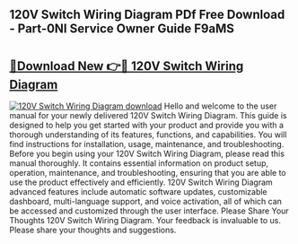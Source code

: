 ## 120V Switch Wiring Diagram PDf Free Download - Part-0NI Service Owner Guide F9aMS

# <h2><a href="http://dfqzs6.blite.top/?on=120V+Switch+Wiring+Diagram">🔗Download New 👉🔴 120V Switch Wiring Diagram</a></h2>

[![120V Switch Wiring Diagram download](https://i.imgur.com/lujVjoI.png)](http://dfqzs6.blite.top/?on=120V+Switch+Wiring+Diagram)
Hello and welcome to the user manual for your newly delivered 120V Switch Wiring Diagram. This guide is designed to help you get started with your product and provide you with a thorough understanding of its features, functions, and capabilities. You will find instructions for installation, usage, maintenance, and troubleshooting. Before you begin using your 120V Switch Wiring Diagram, please read this manual thoroughly. It contains essential information on product setup, operation, maintenance, and troubleshooting, ensuring that you are able to use the product effectively and efficiently. 120V Switch Wiring Diagram advanced features include automatic software updates, customizable dashboard, multi-language support, and voice activation, all of which can be accessed and customized through the user interface. Please Share Your Thoughts 120V Switch Wiring Diagram. Your feedback is invaluable to us. Please share your thoughts and suggestions.
